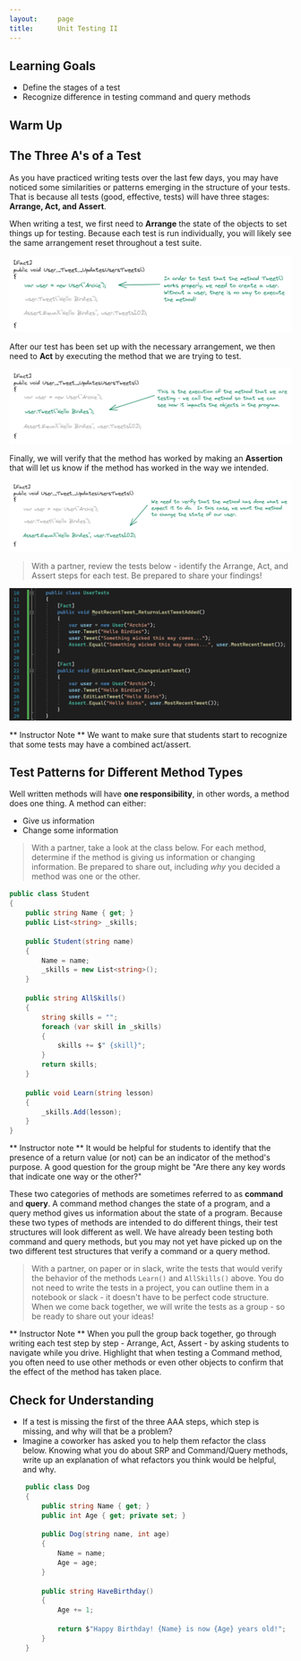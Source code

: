 ```yaml
---
layout:     page
title:      Unit Testing II
---
```


<!-- ## Unit Testing II -->

## Learning Goals
* Define the stages of a test
* Recognize difference in testing command and query methods

## Warm Up

## The Three A's of a Test

As you have practiced writing tests over the last few days, you may have noticed some similarities or patterns emerging in the structure of your tests.  That is because all tests (good, effective, tests) will have three stages: **Arrange, Act, and Assert**.

When writing a test, we first need to **Arrange** the state of the objects to set things up for testing.  Because each test is run individually, you will likely see the same arrangement reset throughout a test suite.

![Image of a test with the first line highlighted - this is the Arrange step](/assets/images/module1/Week5/ArrangeTestStep.png)

After our test has been set up with the necessary arrangement, we then need to **Act** by executing the method that we are trying to test.

![Image of a test with the second line highlighted - the Act step](/assets/images/module1/Week5/ActTestStep.png)

Finally, we will verify that the method has worked by making an **Assertion** that will let us know if the method has worked in the way we intended.

![Image of a test with the third and final line highlighted - the Assertion step](/assets/images/module1/Week5/AssertTestStep.png)

<!-- LOVE LOVE LOVE the use of visuals here - great way to break up text on the page, arrows help direct student attention, and different colors for syntax highlighting are a great way to make it feel more like actual code! -->

> With a partner, review the tests below - identify the Arrange, Act, and Assert steps for each test. Be prepared to share your findings!
<!-- Is there a way we could screenshot this code in an editor so that students can reference actual line numbers? Or bring it to a REPL so students can use line numbers AND annotate? Just some thoughts to help students and instructors have clear guidleines for how to share. ✅ -->

![](/assets/images/module1/Week5/TestsForAAANotation.png)

** Instructor Note ** We want to make sure that students start to recognize that some tests may have a combined act/assert.

## Test Patterns for Different Method Types

Well written methods will have **one responsibility**, in other words, a method does one thing.  A method can either:
* Give us information
* Change some information

> With a partner, take a look at the class below.  For each method, determine if the method is giving us information or changing information.  Be prepared to share out, including *why* you decided a method was one or the other.
<!-- This is GREAT! Having students just identify what a method is doing should hopefully help them start to think about writing better SRP methods - do one thing and one thing only. Also makes it easier to test!  -->

```c#
public class Student
{
    public string Name { get; }
    public List<string> _skills;

    public Student(string name)
    {
        Name = name;
        _skills = new List<string>();
    }

    public string AllSkills()
    {
        string skills = "";
        foreach (var skill in _skills)
        {
            skills += $" {skill}";
        }
        return skills;
    }

    public void Learn(string lesson)
    {
        _skills.Add(lesson);
    }
}
```

** Instructor note ** It would be helpful for students to identify that the presence of a return value (or not) can be an indicator of the method's purpose.  A good question for the group might be "Are there any key words that indicate one way or the other?"

These two categories of methods are sometimes referred to as **command** and **query**.  A command method changes the state of a program, and a query method gives us information about the state of a program.  Because these two types of methods are intended to do different things, their test structures will look different as well.  We have already been testing both command and query methods, but you may not yet have picked up on the two different test structures that verify a command or a query method.

> With a partner, on paper or in slack, write the tests that would verify the behavior of the methods `Learn()` and `AllSkills()` above.  You do not need to write the tests in a project, you can outline them in a notebook or slack - it doesn't have to be perfect code structure.  When we come back together, we will write the tests as a group - so be ready to share out your ideas!

** Instructor Note **  When you pull the group back together, go through writing each test step by step - Arrange, Act, Assert - by asking students to navigate while you drive.  Highlight that when testing a Command method, you often need to use other methods or even other objects to confirm that the effect of the method has taken place.

<!-- I think we want to be clear about WHERE this is happening. Where are students writing tests? In a REPL? In a forked repo? Just trying to think of places where we might "lose" students due to our directions so we can avoid any unnecessary pain points. ✅-->

## Check for Understanding
* If a test is missing the first of the three AAA steps, which step is missing, and why will that be a problem?
* Imagine a coworker has asked you to help them refactor the class below.  Knowing what you do about SRP and Command/Query methods, write up an explanation of what refactors you think would be helpful, and why.

```c#
    public class Dog
    {
        public string Name { get; }
        public int Age { get; private set; }

        public Dog(string name, int age)
        {
            Name = name;
            Age = age; 
        }

        public string HaveBirthday()
        {
            Age += 1;

            return $"Happy Birthday! {Name} is now {Age} years old!";
        }
    }
```